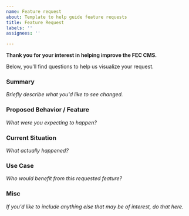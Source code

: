 ```yaml
---
name: Feature request
about: Template to help guide feature requests
title: Feature Request
labels: ''
assignees: ''

---
```


**Thank you for your interest in helping improve the FEC CMS.**

Below, you'll find questions to help us visualize your request.

### Summary

_Briefly describe what you'd like to see changed._

### Proposed Behavior / Feature

_What were you expecting to happen?_

### Current Situation

_What actually happened?_

### Use Case

_Who would benefit from this requested feature?_

### Misc

_If you'd like to include anything else that may be of interest, do that here._
